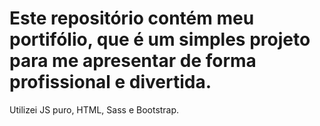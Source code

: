 # Este repositório contém meu portifólio, que é um simples projeto para me apresentar de forma profissional e divertida.

Utilizei JS puro, HTML, Sass e Bootstrap.
